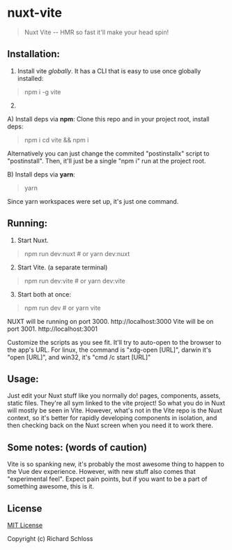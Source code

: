 # nuxt-vite

> Nuxt Vite -- HMR so fast it'll make your head spin!

## Installation:

1. Install vite *globally*. It has a CLI that is easy to use once globally installed:

> npm i -g vite

2. 
A) Install deps via **npm**: 
Clone this repo and in your project root, install deps:

> npm i
> cd vite && npm i

Alternatively you can just change the commited "postinstallx" script to "postinstall". Then, it'll just be a single "npm i" run at the project root.

B) Install deps via **yarn**:

> yarn

Since yarn workspaces were set up, it's just one command.

## Running:

1. Start Nuxt. 

> npm run dev:nuxt # or yarn dev:nuxt

2. Start Vite. (a separate terminal)

> npm run dev:vite # or yarn dev:vite

3. Start both at once:

> npm run dev # or yarn vite

NUXT will be running on port 3000. http://localhost:3000
Vite will be on port 3001. http://localhost:3001

Customize the scripts as you see fit. It'll try to auto-open to the browser to the app's URL. For linux, the command is "xdg-open [URL]", darwin it's "open [URL]", and win32, it's "cmd /c start [URL]"

## Usage:

Just edit your Nuxt stuff like you normally do! pages, components, assets, static files. They're all sym linked to the vite project! So what you do in Nuxt will mostly be seen in Vite. However, what's not in the Vite repo is the Nuxt context, so it's better for rapidly developing components in isolation, and then checking back on the Nuxt screen when you need it to work there.

## Some notes: (words of caution)

Vite is so spanking new, it's probably the most awesome thing to happen to the Vue dev experience. However, with new stuff also comes that "experimental feel". Expect pain points, but if you want to be a part of something awesome, this is it.

## License

[MIT License](./LICENSE)

Copyright (c) Richard Schloss
